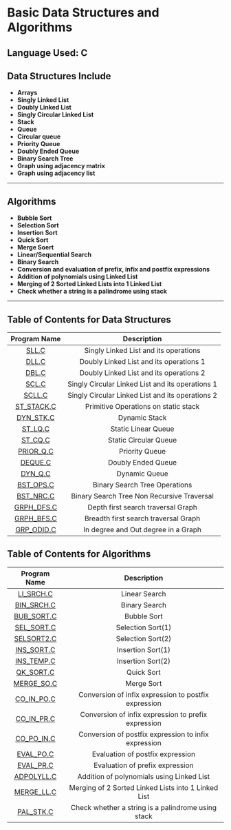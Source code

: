 # Basic Data Structures and Algorithms

## Language Used: C

## Data Structures Include

* **Arrays**
* **Singly Linked List**
* **Doubly Linked List**
* **Singly Circular Linked List**
* **Stack**
* **Queue**
* **Circular queue**
* **Priority Queue**
* **Doubly Ended Queue**
* **Binary Search Tree** 
* **Graph using adjacency matrix**
* **Graph using adjacency list**

<hr>

## Algorithms

* **Bubble Sort**
* **Selection Sort**
* **Insertion Sort**
* **Quick Sort**
* **Merge Soert**
* **Linear/Sequential Search**
* **Binary Search**
* **Conversion and evaluation of prefix, infix and postfix expressions**
* **Addition of polynomials using Linked List** 
* **Merging of 2 Sorted Linked Lists into 1 Linked List**
* **Check whether a string is a palindrome using stack**

<hr>

## Table of Contents for Data Structures

| Program Name                     | Description                          |
| :-----------------------------:  | :--------------------------------:   |
|[SLL.C](Programs/SLL.C)            |Singly Linked List and its operations|
|[DLL.C](Programs/DLL.C)            |Doubly Linked List and its operations 1|
|[DBL.C](Programs/DBL.C)            |Doubly Linked List and its operations 2|
|[SCL.C](Programs/SCL.C)            |Singly Circular Linked List and its operations 1|
|[SCLL.C](Programs/SCLL.C)          |Singly Circular Linked List and its operations 2|
|[ST_STACK.C](Programs/ST_STACK.C)  |Primitive Operations on static stack|
|[DYN_STK.C](Programs/DYN_STK.C)    |Dynamic Stack|
|[ST_LQ.C](Programs/ST_LQ.C)        |Static Linear Queue|
|[ST_CQ.C](Programs/ST_CQ.C)        |Static Circular Queue|
|[PRIOR_Q.C](Programs/PRIOR_Q.C)    |Priority Queue|
|[DEQUE.C](Programs/DEQUE.C)        |Doubly Ended Queue|
|[DYN_Q.C](Programs/DYN_Q.C)        |Dynamic Queue|
|[BST_OPS.C](Programs/BST_OPS.C)    |Binary Search Tree Operations|
|[BST_NRC.C](Programs/BST_NRT.C)    |Binary Search Tree Non Recursive Traversal|
|[GRPH_DFS.C](Programs/GRPH_DFS.C)  |Depth first search traversal Graph|
|[GRPH_BFS.C](Programs/GRPH_BFS.C)  |Breadth first search traversal Graph|
|[GRP_ODID.C](Programs/GRP_ODID.C)  |In degree and Out degree in a Graph|



## Table of Contents for Algorithms

| Program Name                     | Description                          |
| :-----------------------------:  | :--------------------------------:   |
|[LI_SRCH.C](Programs/LI_SRCH.C)      |Linear Search|
|[BIN_SRCH.C](Programs/BIN_SRCH.C)    |Binary Search|
|[BUB_SORT.C](Programs/BUB_SORT.C)    |Bubble Sort|
|[SEL_SORT.C](Programs/SEL_SORT.C)    |Selection Sort(1)|
|[SELSORT2.C](Programs/SELSORT2.C)    |Selection Sort(2)|
|[INS_SORT.C](Programs/INS_SORT.C)    |Insertion Sort(1)|
|[INS_TEMP.C](Programs/INS_TEMP.C)    |Insertion Sort(2)|
|[QK_SORT.C](Programs/QK_SORT.C)      |Quick Sort|
|[MERGE_SO.C](Programs/MERGE_SO.C)    |Merge Sort|
|[CO_IN_PO.C](Programs/CO_IN_PO.C)    |Conversion of infix expression to postfix expression|
|[CO_IN_PR.C](Programs/CO_IN_PR.C)    |Conversion of infix expression to prefix expression|
|[CO_PO_IN.C](Programs/CO_PO_IN.C)    |Conversion of postfix expression to infix expression|
|[EVAL_PO.C](Programs/EVAL_PO.C)      |Evaluation of postfix expression|
|[EVAL_PR.C](Programs/EVAL_PR.C)      |Evaluation of prefix expression|
|[ADPOLYLL.C](Programs/ADPOLYLL.C)    |Addition of polynomials using Linked List|
|[MERGE_LL.C](Programs/MERGE_LL.C)    |Merging of 2 Sorted Linked Lists into 1 Linked List|
|[PAL_STK.C](Programs/PAL_STK.C)      |Check whether a string is a palindrome using stack|
